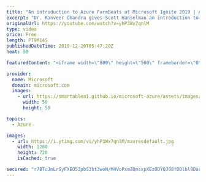 ```yaml
---
title: "An introduction to Azure FarmBeats at Microsoft Ignite 2019 | Azure Friday"
excerpt: "Dr. Ranveer Chandra gives Scott Hanselman an introduction to Azure FarmBeats at Microsoft Ignite 2019. FarmBeats is a business-to-business offering available in Azure Marketplace. It enables the aggregation of data from farms -- across sensors, drones, robots, satellites, and weather providers -- and"
originalUrl: https://youtube.com/watch?v=yhP3Wx7qnlM
type: video
price: Free
length: PT9M14S
publishedDateTime: 2019-12-20T05:47:20Z
heat: 50

featuredContent: "<iframe width=\"800\" height=\"500\" frameborder=\"0\" src=\"https://www.youtube.com/embed/yhP3Wx7qnlM\" allow=\"accelerometer; autoplay; encrypted-media; gyroscope; picture-in-picture\" allowfullscreen></iframe>"

provider:
  name: Microsoft
  domain: microsoft.com
  images:
    - url: https://smartableai.github.io/microsoft-azure/assets/images/organizations/microsoft.com-50x50.jpg
      width: 50
      height: 50

topics:
  - Azure

images:
  - url: https://i.ytimg.com/vi/yhP3Wx7qnlM/maxresdefault.jpg
    width: 1280
    height: 720
    isCached: true

secured: "r7BTuJmLrSyFXEO53pbS3ht3woN/M4VoPxmZQmsxpXEzODYQJ08fDDlbl0DarRwUljd11SB1piK8vAQW6zT/vR2WIh98DG1621F3CxWOpPXz3uQih1JgcyXKuisg/3IKM537pKLU500rgPosEMfL5FNM+edmMbjUbfgnw68s+7EsYcgHk/pYCam6UyOPHFh2aYoq20yTtrf2wqL8Q4P5M7yVqN2cqZ0GpXt4XvndEJEmVrMS9S39kpiXYxwpTAf7WO7dkNKn+hFRAYzD+DzwWcQy0ubfdO2IRr1GZj2U65kcKTs2BV2BCcpkHBUP9LPE3nvcbJ72fGQ5eggsT7sSAbRotZwFaG6ltmLWiwT1RvMKA6Vx/oWwjqqdZXWubQjVg0estrQFYy5lNoGskuSBjSyFqKS3/GCJIhYO37BH0sQ=;APdePl2PGSSz4H+tSItqMQ=="
---
```


